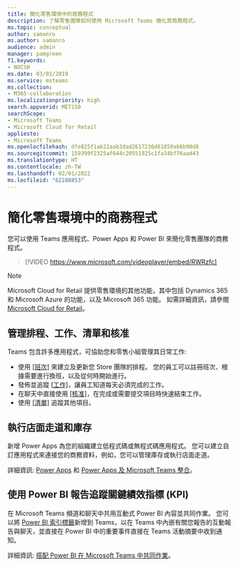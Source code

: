 ```yaml
---
title: 簡化零售環境中的商務程式
description: 了解零售團隊如何使用 Microsoft Teams 簡化其商務程式。
ms.topic: conceptual
author: samanro
ms.author: samanro
audience: admin
manager: pamgreen
f1.keywords:
- NOCSH
ms.date: 03/01/2019
ms.service: msteams
ms.collection:
- M365-collaboration
ms.localizationpriority: high
search.appverid: MET150
searchScope:
- Microsoft Teams
- Microsoft Cloud for Retail
appliesto:
- Microsoft Teams
ms.openlocfilehash: dfe825f1ab21aab3dad2617236d61859ab6b90d8
ms.sourcegitcommit: 159399f2325af644c20551925c1fa34bf76aad43
ms.translationtype: HT
ms.contentlocale: zh-TW
ms.lasthandoff: 02/01/2022
ms.locfileid: "62288853"
---
```

# <a name="simplify-business-processes-in-retail-environments"></a>簡化零售環境中的商務程式

您可以使用 Teams 應用程式、Power Apps 和 Power BI 來簡化零售團隊的商務程式。

> [!VIDEO https://www.microsoft.com/videoplayer/embed/RWRzfc]

> [!NOTE]
> Microsoft Cloud for Retail 提供零售環境的其他功能，其中包括 Dynamics 365 和 Microsoft Azure 的功能，以及 Microsoft 365 功能。 如需詳細資訊，請參閱 [Microsoft Cloud for Retail](/industry/retail/)。

## <a name="manage-schedules-tasks-lists-and-approvals"></a>管理排程、工作、清單和核准

Teams 包含許多應用程式，可協助您和零售小組管理其日常工作:

- 使用 [[班次]](shifts-for-teams-landing-page.md) 來建立及更新您 Store 團隊的排程。 您的員工可以註冊班次、根據需要進行換班，以及從何時開始進行。
- 發佈並追蹤 [[工作]](../manage-tasks-app.md)，讓員工知道每天必須完成的工作。
- 在聊天中直接使用 [[核准]](../approval-admin.md)，在完成或需要提交項目時快速結束工作。
- 使用 [[清單]](../manage-lists-app.md) 追蹤其他項目。

## <a name="conduct-store-walks-and-inventories"></a>執行店面走道和庫存

新增 Power Apps 為您的組織建立低程式碼或無程式碼應用程式。 您可以建立自訂應用程式來連接您的商務資料，例如，您可以管理庫存或執行店面走道。

詳細資訊: [Power Apps](../manage-power-platform-apps.md) 和 [Power Apps 及 Microsoft Teams 整合](/powerapps/teams/overview)。

## <a name="track-key-performance-indicators-kpis-with-power-bi-reports"></a>使用 Power BI 報告追蹤關鍵績效指標 (KPI)

在 Microsoft Teams 頻道和聊天中共用互動式 Power BI 內容並共同作業。 您可以將 [Power BI 索引標籤](../built-in-custom-tabs.md)新增到 Teams，以在 Teams 中內嵌有關您報告的互動報告與聊天，並直接在 Power BI 中的重要事件直接在 Teams 活動摘要中收到通知。

詳細資訊: [搭配 Power BI 在 Microsoft Teams 中共同作業](/power-bi/collaborate-share/service-collaborate-microsoft-teams)。

